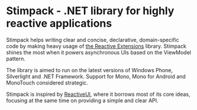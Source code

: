Stimpack - .NET library for highly reactive applications
===

Stimpack helps writing clear and concise, declarative, domain-specific code by making heavy usage of [the Reactive Extensions](http://msdn.microsoft.com/en-us/data/gg577609) library. Stimpack shines the most when it powers asynchronous UIs based on the ViewModel pattern.

The library is aimed to run on the latest versions of Windows Phone, Silverlight and .NET Framework. Support for Mono, Mono for Android and MonoTouch considered strategic.

Stimpack is inspired by [ReactiveUI](http://www.reactiveui.net/), where it borrows most of its core ideas, focusing at the same time on providing a simple and clear API.
